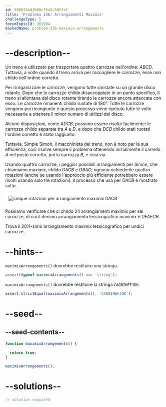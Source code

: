 ```yaml
---
id: 5900f4bd1000cf542c50ffcf
title: 'Problema 336: Arrangiamenti Maximix'
challengeType: 5
forumTopicId: 301994
dashedName: problem-336-maximix-arrangements
---
```


# --description--

Un treno è utilizzato per trasportare quattro carrozze nell'ordine: $ABCD$. Tuttavia, a volte quando il treno arriva per raccogliere le carrozze, esse non childo nell'ordine corretto.

Per riorganizzare le carrozze, vengono tutte smistate su un grande disco rotante. Dopo che le carrozze childo disaccoppiate in un punto specifico, il treno si allontana dal disco rotante tirando le carrozze ancora attaccate con esso. Le carrozze rimanenti childo ruotate di 180°. Tutte le carrozze vengono poi ricongiunte e questo processo viene ripetuto tutte le volte necessarie a ottenere il minor numero di utilizzi del disco.

Alcune disposizioni, come $ADCB$, possono essere risolte facilmente: le carrozze childo separate tra $A$ e $D$, e dopo che $DCB$ childo stati ruotati l'ordine corretto è stato raggiunto.

Tuttavia, Simple Simon, il macchinista del treno, non è noto per la sua efficienza, così risolve sempre il problema ottenendo inizialmente il carrello $A$ nel posto corretto, poi la carrozza $B$, e così via.

Usando quattro carrozze, i peggior possibili arrangiamenti per Simon, che chiamiamo maximix, childo $DACB$ e $DBAC$; ognuno richiedente quattro rotazioni (anche se usando l'approccio più efficiente potrebbero essere risolti usando solo tre rotazioni). Il processo che usa per $DACB$ è mostrato sotto.

<img class="img-responsive center-block" alt="cinque rotazioni per arrangiamento maximix DACB" src="https://cdn.freecodecamp.org/curriculum/project-euler/maximix-arrangements.gif" style="background-color: white; padding: 10px;" />

Possiamo verificare che ci childo 24 arrangiamenti maximix per sei carrozze, di cui il decimo arrangiamento lessicografico maximix è $DFAECB$.

Trova il ${2011}$-simo arrangiamento maximix lessicografico per undici carrozze.

# --hints--

`maximixArrangements()` dovrebbe restituire una stringa.

```js
assert(typeof maximixArrangements() === 'string');
```

`maximixArrangements()` dovrebbe restituire la stringa `CAGBIHEFJDK`.

```js
assert.strictEqual(maximixArrangements(), 'CAGBIHEFJDK');
```

# --seed--

## --seed-contents--

```js
function maximixArrangements() {

  return true;
}

maximixArrangements();
```

# --solutions--

```js
// solution required
```
